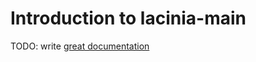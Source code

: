 # Introduction to lacinia-main

TODO: write [great documentation](http://jacobian.org/writing/what-to-write/)

